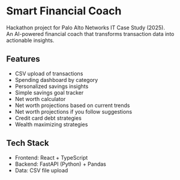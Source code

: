 # Smart Financial Coach

Hackathon project for Palo Alto Networks IT Case Study (2025).  
An AI-powered financial coach that transforms transaction data into actionable insights.

## Features
- CSV upload of transactions
- Spending dashboard by category
- Personalized savings insights
- Simple savings goal tracker
- Net worth calculator
- Net worth projections based on current trends
- Net worth projections if you follow suggestions
- Credit card debt strategies
- Wealth maximizing strategies

## Tech Stack
- Frontend: React + TypeScript
- Backend: FastAPI (Python) + Pandas
- Data: CSV file upload
